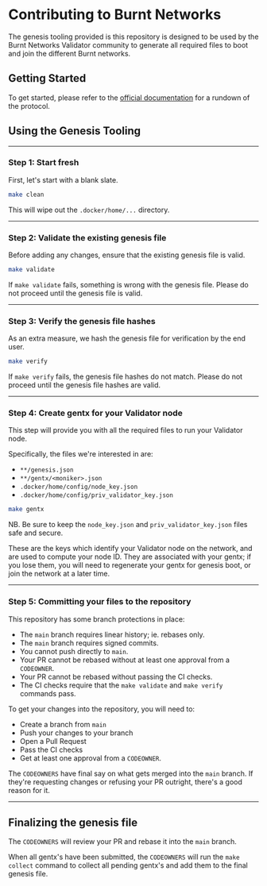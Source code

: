 # Contributing to Burnt Networks

The genesis tooling provided is this repository is designed to be used by the Burnt Networks Validator community to generate all required files to boot and join the different Burnt networks.

## Getting Started

To get started, please refer to the [official documentation](https://docs.burnt.com) for a rundown of the protocol.

## Using the Genesis Tooling

---

### Step 1: Start fresh

First, let's start with a blank slate.

```bash
make clean
```

This will wipe out the `.docker/home/...` directory.

---

### Step 2: Validate the existing genesis file

Before adding any changes, ensure that the existing genesis file is valid.

```bash
make validate
```

If `make validate` fails, something is wrong with the genesis file. Please do not proceed until the genesis file is valid.

---

### Step 3: Verify the genesis file hashes

As an extra measure, we hash the genesis file for verification by the end user.

```bash
make verify
```

If `make verify` fails, the genesis file hashes do not match. Please do not proceed until the genesis file hashes are valid.

---

### Step 4: Create gentx for your Validator node

This step will provide you with all the required files to run your Validator node.

Specifically, the files we're interested in are:
- `**/genesis.json`
- `**/gentx/<moniker>.json`
- `.docker/home/config/node_key.json`
- `.docker/home/config/priv_validator_key.json`

```bash
make gentx
```

NB. Be sure to keep the `node_key.json` and `priv_validator_key.json` files safe and secure. 

These are the keys which identify your Validator node on the network, and are used to compute your node ID. They are associated with your gentx; if you lose them, you will need to regenerate your gentx for genesis boot, or join the network at a later time.

---

### Step 5: Committing your files to the repository

This repository has some branch protections in place:
- The `main` branch requires linear history; ie. rebases only.
- The `main` branch requires signed commits.
- You cannot push directly to `main`.
- Your PR cannot be rebased without at least one approval from a `CODEOWNER`.
- Your PR cannot be rebased without passing the CI checks.
- The CI checks require that the `make validate` and `make verify` commands pass.

To get your changes into the repository, you will need to:
- Create a branch from `main`
- Push your changes to your branch
- Open a Pull Request
- Pass the CI checks
- Get at least one approval from a `CODEOWNER`.

The `CODEOWNERS` have final say on what gets merged into the `main` branch. If they're requesting changes or refusing your PR outright, there's a good reason for it.

---

## Finalizing the genesis file

The `CODEOWNERS` will review your PR and rebase it into the `main` branch. 

When all gentx's have been submitted, the `CODEOWNERS` will run the `make collect` command to collect all pending gentx's and add them to the final genesis file. 

